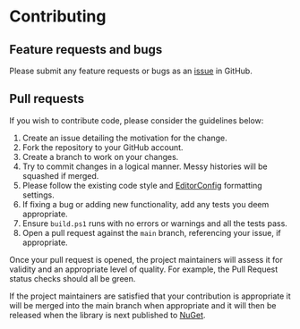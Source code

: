 # Contributing

## Feature requests and bugs

Please submit any feature requests or bugs as an [issue](https://github.com/justeattakeaway/httpclient-interception/issues) in GitHub.

## Pull requests

If you wish to contribute code, please consider the guidelines below:

  1. Create an issue detailing the motivation for the change.
  1. Fork the repository to your GitHub account.
  1. Create a branch to work on your changes.
  1. Try to commit changes in a logical manner. Messy histories will be squashed if merged.
  1. Please follow the existing code style and [EditorConfig](https://editorconfig.org/) formatting settings.
  1. If fixing a bug or adding new functionality, add any tests you deem appropriate.
  1. Ensure ```build.ps1``` runs with no errors or warnings and all the tests pass.
  1. Open a pull request against the ```main``` branch, referencing your issue, if appropriate.

Once your pull request is opened, the project maintainers will assess it for validity and an appropriate level of quality. For example, the Pull Request status checks should all be green.

If the project maintainers are satisfied that your contribution is appropriate it will be merged into the main branch when appropriate and it will then be released when the library is next published to [NuGet](https://www.nuget.org/profiles/JUSTEAT_OSS).
